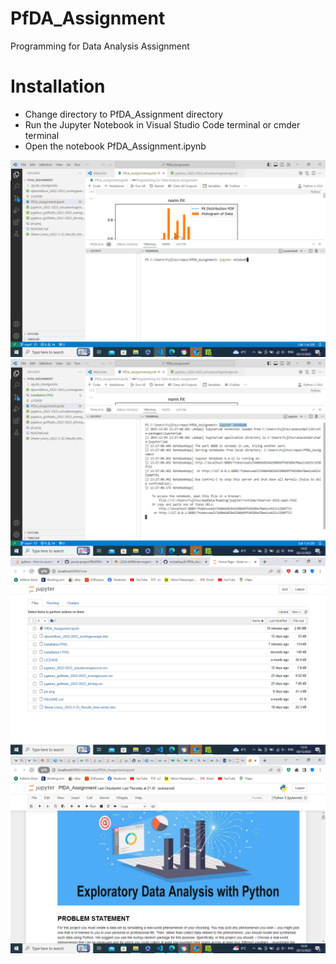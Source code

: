 # PfDA_Assignment
Programming for Data Analysis Assignment

# Installation
- Change directory to PfDA_Assignment directory
- Run the Jupyter Notebook in Visual Studio Code terminal or cmder terminal
- Open the notebook PfDA_Assignment.ipynb
  
![Screenshot](installation.PNG)
![Screenshot](installation1.PNG)
![Screenshot](installation2.PNG)
![Screenshot](installation3.PNG)

